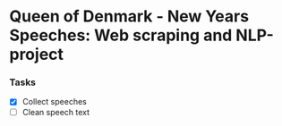 # Queen of Denmark - New Years Speeches: Web scraping and NLP-project

### Tasks

- [x] Collect speeches
- [ ] Clean speech text
